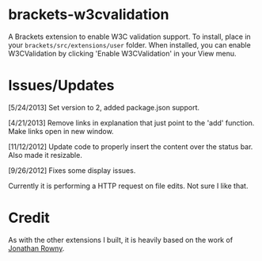 brackets-w3cvalidation
=================

A Brackets extension to enable W3C validation support. To install, place in your ```brackets/src/extensions/user``` folder.
When installed, you can enable W3CValidation by clicking 'Enable W3CValidation' in your View menu.

Issues/Updates
=====
[5/24/2013] Set version to 2, added package.json support.

[4/21/2013] Remove links in explanation that just point to the 'add' function. Make links open in new window.

[11/12/2012] Update code to properly insert the content over the status bar. Also made it resizable.  

[9/26/2012] Fixes some display issues.

Currently it is performing a HTTP request on file edits. Not sure I like that.

Credit
=====
As with the other extensions I built, it is heavily based on the work of [Jonathan Rowny](http://www.jonathanrowny.com/). 
